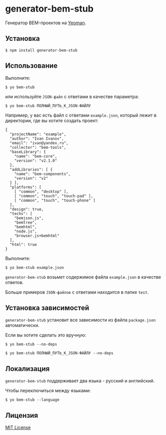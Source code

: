 # generator-bem-stub

Генератор BEM-проектов на [Yeoman](http://yeoman.io).

## Установка

```
$ npm install generator-bem-stub
```

## Использование

Выполните:

```
$ yo bem-stub
```

или используйте ```JSON-файл``` с ответами в качестве параметра:

```
$ yo bem-stub ПОЛНЫЙ_ПУТЬ_К_JSON-ФАЙЛУ
```

Например, у вас есть файл с ответами ```example.json```, который лежит в директории, где вы хотите создать проект:

```
{
  "projectName": "example",
  "author": "Ivan Ivanov",
  "email": "ivan@yandex.ru",
  "collector": "bem-tools",
  "baseLibrary": {
    "name": "bem-core",
    "version": "v2.1.0"
  },
  "addLibraries": [ {
    "name": "bem-components",
    "version": "v2"
  } ],
  "platforms": [
    [ "common", "desktop" ],
    [ "common", "touch", "touch-pad" ],
    [ "common", "touch", "touch-phone" ]
  ],
  "design": true,
  "techs": [
    "bemjson.js",
    "bemtree",
    "bemhtml",
    "node.js",
    "browser.js+bemhtml"
  ],
  "html": true
}
```

Выполните:

```
$ yo bem-stub example.json
```

```generator-bem-stub``` возьмет содержимое файла ```example.json``` в качестве ответов.

Больше примеров ```JSON-файлов``` с ответами находится в папке ```test```.

## Установка зависимостей

```generator-bem-stub``` установит все зависимости из файла ```package.json``` автоматически.

Если вы хотите сделать это вручную:

```
$ yo bem-stub --no-deps

$ yo bem-stub ПОЛНЫЙ_ПУТЬ_К_JSON-ФАЙЛУ --no-deps
```

## Локализация

```generator-bem-stub``` поддерживает два языка - русский и английский.

Чтобы переключиться между языками:

```
$ yo bem-stub --language
```

## Лицензия

[MIT License](http://en.wikipedia.org/wiki/MIT_License)
